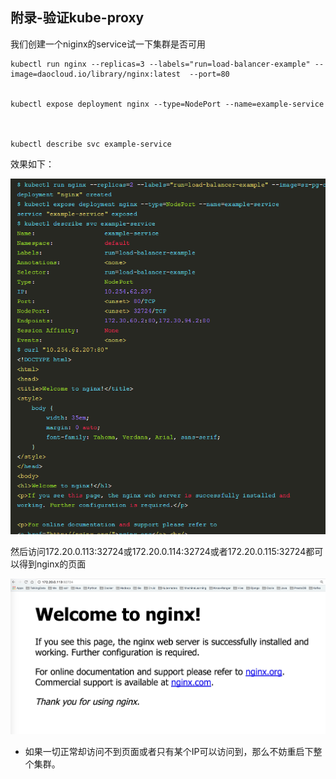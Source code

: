 ## 附录-验证kube-proxy


我们创建一个niginx的service试一下集群是否可用

```
kubectl run nginx --replicas=3 --labels="run=load-balancer-example" --image=daocloud.io/library/nginx:latest  --port=80


kubectl expose deployment nginx --type=NodePort --name=example-service



kubectl describe svc example-service
```


效果如下：

![](assets/markdown-img-paste-20170907153012996.png)


然后访问172.20.0.113:32724或172.20.0.114:32724或者172.20.0.115:32724都可以得到nginx的页面


![](assets/markdown-img-paste-20170907153043613.png)



- 如果一切正常却访问不到页面或者只有某个IP可以访问到，那么不妨重启下整个集群。
